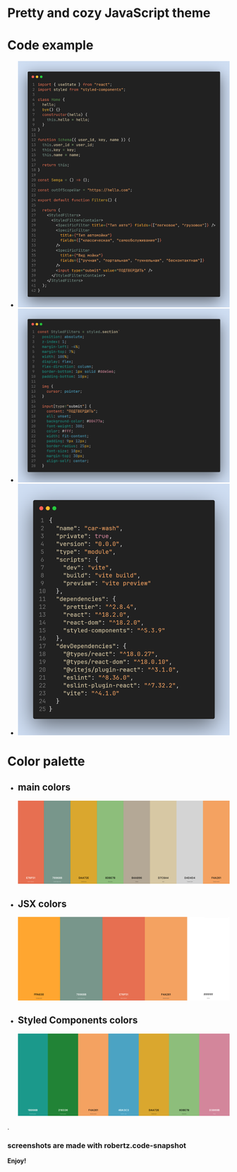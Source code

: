 # Pretty and cozy JavaScript theme

# Code example

- <img src="imgs\img-1.png"> <br>
- <img src="imgs\img-2.png"> <br>
- <img src="imgs\img-3.png"> <br>

# Color palette

- ## main colors
  <img src="imgs\main.png"> <br>
- ## JSX colors
  <img src="imgs\jsx.png"> <br>
- ## Styled Components colors
    <img src="imgs\styled-components.png">

.

### screenshots are made with **robertz.code-snapshot**

**Enjoy!**
